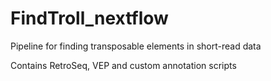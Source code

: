 # FindTroll_nextflow
Pipeline for finding transposable elements in short-read data

Contains RetroSeq, VEP and custom annotation scripts
